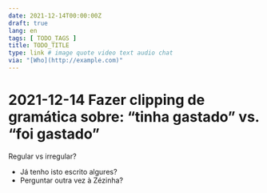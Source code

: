 ```yaml
---
date: 2021-12-14T00:00:00Z
draft: true
lang: en
tags: [ TODO_TAGS ]
title: TODO_TITLE
type: link # image quote video text audio chat
via: "[Who](http://example.com)"
---
```



# 2021-12-14 Fazer clipping de gramática sobre: “tinha gastado” vs. “foi gastado”

Regular vs irregular?

* Já tenho isto escrito algures?
* Perguntar outra vez à Zézinha?

